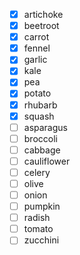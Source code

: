 - [x] artichoke
- [x] beetroot
- [x] carrot
- [x] fennel
- [x] garlic
- [x] kale
- [x] pea
- [x] potato
- [x] rhubarb
- [x] squash
- [ ] asparagus
- [ ] broccoli
- [ ] cabbage
- [ ] cauliflower
- [ ] celery
- [ ] olive
- [ ] onion
- [ ] pumpkin
- [ ] radish
- [ ] tomato
- [ ] zucchini

